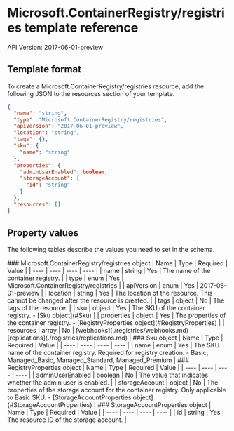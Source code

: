 # Microsoft.ContainerRegistry/registries template reference
API Version: 2017-06-01-preview
## Template format

To create a Microsoft.ContainerRegistry/registries resource, add the following JSON to the resources section of your template.

```json
{
  "name": "string",
  "type": "Microsoft.ContainerRegistry/registries",
  "apiVersion": "2017-06-01-preview",
  "location": "string",
  "tags": {},
  "sku": {
    "name": "string"
  },
  "properties": {
    "adminUserEnabled": boolean,
    "storageAccount": {
      "id": "string"
    }
  },
  "resources": []
}
```
## Property values

The following tables describe the values you need to set in the schema.

<a id="Microsoft.ContainerRegistry/registries" />
### Microsoft.ContainerRegistry/registries object
|  Name | Type | Required | Value |
|  ---- | ---- | ---- | ---- |
|  name | string | Yes | The name of the container registry. |
|  type | enum | Yes | Microsoft.ContainerRegistry/registries |
|  apiVersion | enum | Yes | 2017-06-01-preview |
|  location | string | Yes | The location of the resource. This cannot be changed after the resource is created. |
|  tags | object | No | The tags of the resource. |
|  sku | object | Yes | The SKU of the container registry. - [Sku object](#Sku) |
|  properties | object | Yes | The properties of the container registry. - [RegistryProperties object](#RegistryProperties) |
|  resources | array | No | [webhooks](./registries/webhooks.md) [replications](./registries/replications.md) |


<a id="Sku" />
### Sku object
|  Name | Type | Required | Value |
|  ---- | ---- | ---- | ---- |
|  name | enum | Yes | The SKU name of the container registry. Required for registry creation. - Basic, Managed_Basic, Managed_Standard, Managed_Premium |


<a id="RegistryProperties" />
### RegistryProperties object
|  Name | Type | Required | Value |
|  ---- | ---- | ---- | ---- |
|  adminUserEnabled | boolean | No | The value that indicates whether the admin user is enabled. |
|  storageAccount | object | No | The properties of the storage account for the container registry. Only applicable to Basic SKU. - [StorageAccountProperties object](#StorageAccountProperties) |


<a id="StorageAccountProperties" />
### StorageAccountProperties object
|  Name | Type | Required | Value |
|  ---- | ---- | ---- | ---- |
|  id | string | Yes | The resource ID of the storage account. |

